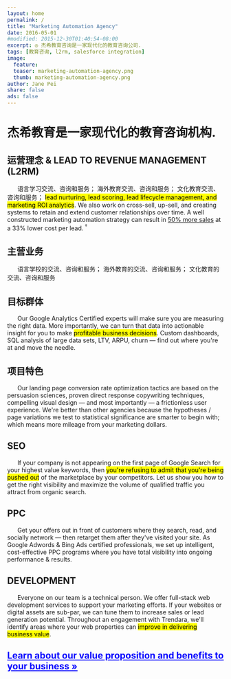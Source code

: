 ```yaml
---
layout: home
permalink: /
title: "Marketing Automation Agency"
date: 2016-05-01
#modified: 2015-12-30T01:40:54-08:00
excerpt: ◎ 杰希教育咨询是一家现代化的教育咨询公司.
tags: [教育咨询, l2rm, salesforce integration]
image:
  feature:
  teaser: marketing-automation-agency.png
  thumb: marketing-automation-agency.png
author: Jane Pei
share: false
ads: false
---
```

<h1 class="strapline">杰希教育是一家现代化的教育咨询机构.</h1>
<div class="tiles">
  <div class="tile">
    <h2 class="post-title">运营理念 &amp;&nbsp;LEAD TO REVENUE MANAGEMENT (L2RM)</h2>
    <p class="post-excerpt"> &nbsp; &nbsp; &nbsp; 语言学习交流、咨询和服务；     海外教育交流、咨询和服务；     文化教育交流、咨询和服务；    <mark>lead nurturing, lead scoring, lead lifecycle management, and marketing ROI analytics</mark>. We also work on cross-sell, up-sell, and creating systems to retain and extend customer relationships over time. A well constructed marketing automation strategy can result in <u>50% more sales</u> at a 33% lower cost per lead.<sup> <a href="http://www.marketo.com/assets/uploads/What-is-Marketing-Automation2.pdf" target="_new" itemprop="citation" style="text-decoration: none">†</a></sup></p>
  </div>
  <div class="tile">
    <h2 class="post-title">主营业务</h2>
    <p class="post-excerpt">&nbsp; &nbsp; &nbsp; 语言学校的交流、咨询和服务；    海外教育的交流、咨询和服务；    文化教育的交流、咨询和服务</p>
  </div>
  <div class="tile">
    <h2 class="post-title">目标群体</h2>
    <p class="post-excerpt">&nbsp; &nbsp; &nbsp; Our Google Analytics Certified experts will make sure you are measuring the right data. More importantly, we can turn that data into actionable insight for you to make <mark>profitable business decisions</mark>. Custom dashboards, SQL analysis of large data sets, LTV, ARPU, churn — find out where you're at and move the needle.</p>
  </div>
  <div class="tile">
    <h2 class="post-title">项目特色</h2>
    <p class="post-excerpt">&nbsp; &nbsp; &nbsp; Our landing page conversion rate optimization tactics are based on the persuasion sciences, proven direct response copywriting techniques, compelling visual design — and most importantly — a frictionless user experience. We're better than other agencies because the hypotheses / page variations we test to statistical significance are smarter to begin with; which means more mileage from your marketing dollars.</p>
  </div>
  <div class="tile">
    <h2 class="post-title">SEO</h2>
    <p class="post-excerpt">&nbsp; &nbsp; &nbsp; If your company is not appearing on the first page of Google Search for your highest value keywords, then <mark>you're refusing to admit that you're being pushed out</mark> of the marketplace by your competitors. Let us show you how to get the right visibility and maximize the volume of qualified traffic you attract from organic search.</p>
  </div>
  <div class="tile">
    <h2 class="post-title">PPC</h2>
    <p class="post-excerpt">&nbsp; &nbsp; &nbsp; Get your offers out in front of customers where they search, read, and socially network — then retarget them after they've visited your site. As Google Adwords & Bing Ads certified professionals, we set up intelligent, cost-effective PPC programs where you have total visibility into ongoing performance & results.</p>
  </div>
  <div class="tile">
    <h2 class="post-title">DEVELOPMENT</h2>
    <p class="post-excerpt"> &nbsp; &nbsp; &nbsp; Everyone on our team is a technical person. We offer full-stack web development services to support your marketing efforts. If your websites or digital assets are sub-par, we can tune them to increase sales or lead generation potential. Throughout an engagement with Trendara, we'll identify areas where your web properties can <mark>improve in delivering business value</mark>.</p>
  </div>
  <div class="tile">
    <a href="{{ site.url }}/value-prop/"><h2 id="learn" class="post-title animated infinite pulse" style="color: blue; text-decoration: underline">Learn about our value proposition and benefits to your business »</h2></a>
  </div>
</div>


